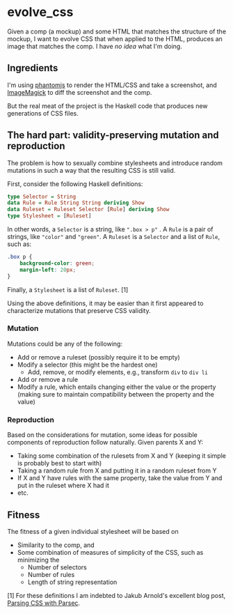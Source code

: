 evolve_css
==========

Given a comp (a mockup) and some HTML that matches the structure of the mockup, I want to evolve CSS that when applied to the HTML, produces an image that matches the comp. I have _no idea_ what I'm doing.

## Ingredients

I'm using [phantomjs](http://phantomjs.org/) to render the HTML/CSS and take a screenshot, and [ImageMagick](http://www.imagemagick.org/) to diff the screenshot and the comp.

But the real meat of the project is the Haskell code that produces new generations of CSS files.

## The hard part: validity-preserving mutation and reproduction

The problem is how to sexually combine stylesheets and introduce random mutations in such a way that the resulting CSS is still valid.

First, consider the following Haskell definitions:

```haskell
type Selector = String
data Rule = Rule String String deriving Show
data Ruleset = Ruleset Selector [Rule] deriving Show
type Stylesheet = [Ruleset]
```

In other words, a `Selector` is a string, like `".box > p"` . A `Rule` is a pair of strings, like `"color"` and `"green"`. A `Ruleset` is a `Selector` and a list of `Rule`, such as:

```css
.box p {
    background-color: green;
    margin-left: 20px;
}
```

Finally, a `Stylesheet` is a list of `Ruleset`. [1]

Using the above definitions, it may be easier than it first appeared to characterize mutations that preserve CSS validity. 

### Mutation

Mutations could be any of the following:

* Add or remove a ruleset (possibly require it to be empty)
* Modify a selector (this might be the hardest one)
  * Add, remove, or modify elements, e.g., transform `div` to `div li`
* Add or remove a rule
* Modify a rule, which entails changing either the value or the property (making sure to maintain compatibility between the property and the value)

### Reproduction

Based on the considerations for mutation, some ideas for possible components of reproduction follow naturally. Given parents X and Y:

* Taking some combination of the rulesets from X and Y (keeping it simple is probably best to start with)
* Taking a random rule from X and putting it in a random ruleset from Y
* If X and Y have rules with the same property, take the value from Y and put in the ruleset where X had it
* etc.

## Fitness

The fitness of a given individual stylesheet will be based on

* Similarity to the comp, and 
* Some combination of measures of simplicity of the CSS, such as minimizing the
  * Number of selectors
  * Number of rules
  * Length of string representation


[1] For these definitions I am indebted to Jakub Arnold's excellent blog post, [Parsing CSS with Parsec](http://blog.jakubarnold.cz/2014/08/10/parsing-css-with-parsec.html).
